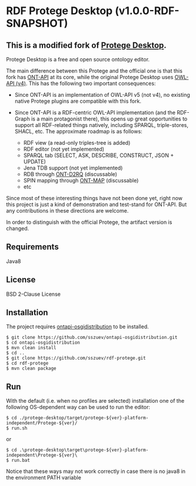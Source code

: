 # RDF Protege Desktop (v1.0.0-RDF-SNAPSHOT)

## This is a modified fork of [Protege Desktop](https://github.com/protegeproject/protege).
 
Protege Desktop is a free and open source ontology editor. 

The main difference between this Protege and the official one is that this fork has [ONT-API](https://github.com/owlcs/ont-api) at its core, while the original Protege Desktop uses [OWL-API (v4)](https://github.com/owlcs/owlapi/tree/version4).
This has the following two important consequences:
- Since ONT-API is an implementation of OWL-API v5 (not v4), no existing native Protege plugins are compatible with this fork.
- Since ONT-API is a RDF-centric OWL-API implementation (and the RDF-Graph is a main protagonist there), this opens up great opportunities to support all RDF-related things natively, including SPARQL, triple-stores, SHACL, etc. 
The approximate roadmap is as follows:

    * RDF view (a read-only triples-tree is added)
    * RDF editor (not yet implemented)
    * SPARQL tab (SELECT, ASK, DESCRIBE, CONSTRUCT, JSON + UPDATE)
    * Jena TDB support (not yet implemented)
    * RDB through [ONT-D2RQ](https://github.com/owlcs/ont-d2rq) (discussable) 
    * SPIN mapping through [ONT-MAP](https://github.com/owlcs/ont-map) (discussable)
    * etc  
        
Since most of these interesting things have not been done yet, right now this project is just a kind of demonstration and test-stand for ONT-API. But any contributions in these directions are welcome.

In order to distinguish with the official Protege, the artifact version is changed.
     
## Requirements
Java8

## License 
BSD 2-Clause License

## Installation
The project requires [ontapi-osgidistribution](https://github.com/sszuev/ontapi-osgidistribution) to be installed.
```
$ git clone https://github.com/sszuev/ontapi-osgidistribution.git
$ cd ontapi-osgidistribution
$ mvn clean install
$ cd ..
$ git clone https://github.com/sszuev/rdf-protege.git
$ cd rdf-protege
$ mvn clean package
``` 
## Run
With the default (i.e. when no profiles are selected) installation one of the following OS-dependent way can be used to run the editor:
```
$ cd ./protege-desktop/target/protege-${ver}-platform-independent/Protege-${ver}/
$ run.sh
```
or 
```
$ cd .\protege-desktop\target\protege-${ver}-platform-independent\Protege-${ver}\
$ run.bat
```
Notice that these ways may not work correctly in case there is no java8 in the environment PATH variable
